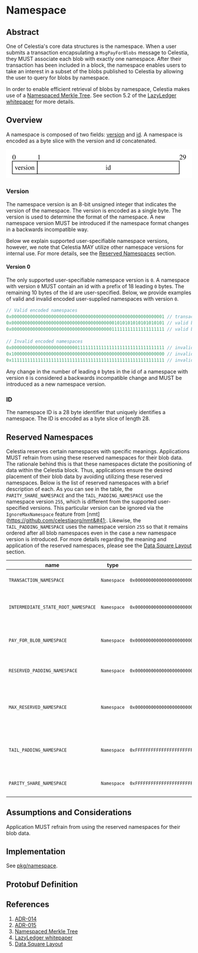 # Namespace

<!-- toc -->

## Abstract

One of Celestia's core data structures is the namespace. 
When a user submits a transaction encapsulating a `MsgPayForBlobs` message to Celestia, they MUST associate each blob with exactly one namespace. 
After their transaction has been included in a block, the namespace enables users to take an interest in a subset of the blobs published to Celestia by allowing the user to query for blobs by namespace.

In order to enable efficient retrieval of blobs by namespace, Celestia makes use of a [Namespaced Merkle Tree](https://github.com/celestiaorg/nmt). 
See section 5.2 of the [LazyLedger whitepaper](https://arxiv.org/pdf/1905.09274.pdf) for more details.

## Overview

A namespace is composed of two fields: [version](#version) and [id](#id). 
A namespace is encoded as a byte slice with the version and id concatenated. 

![namespace](./figures/namespace.svg)

### Version

The namespace version is an 8-bit unsigned integer that indicates the version of the namespace.
The version is encoded as a single byte.
The version is used to determine the format of the namespace.
A new namespace version MUST be introduced if the namespace format changes in a backwards incompatible way.


Below we explain supported user-specifiable namespace versions, however, we note that Celestia MAY utilize other namespace versions for internal use.
For more details, see the [Reserved Namespaces](#reserved-namespaces) section.

#### Version 0
The only supported user-specifiable namespace version is `0`.
A namespace with version `0` MUST contain an id with a prefix of 18 leading `0` bytes. 
The remaining 10 bytes of the id are user-specified.
Below, we provide examples of valid and invalid encoded user-supplied namespaces with version `0`.

```go
// Valid encoded namespaces
0x0000000000000000000000000000000000000000000000000000000001 // transaction namespace [?] is this user-specified? I mean, when sending a transaction, does a user need to associate this namespace before submission of the tx to a validator? or is this namespace added later during the data square construction?
0x0000000000000000000000000000000000000001010101010101010101 // valid blob namespace
0x0000000000000000000000000000000000000011111111111111111111 // valid blob namespace

// Invalid encoded namespaces
0x0000000000000000000000000111111111111111111111111111111111 // invalid because it does not have 18 leading 0 bytes
0x1000000000000000000000000000000000000000000000000000000000 // invalid because it does not have version 0
0x1111111111111111111111111111111111111111111111111111111111 // invalid because it does not have version 0
```
Any change in the number of leading `0` bytes in the id of a namespace with version `0` is considered a backwards incompatible change and MUST be introduced as a new namespace version.

### ID

The namespace ID is a 28 byte identifier that uniquely identifies a namespace. 
The ID is encoded as a byte slice of length 28.

## Reserved Namespaces
Celestia reserves certain namespaces with specific meanings. 
Applications MUST refrain from using these reserved namespaces for their blob data. 
The rationale behind this is that these namespaces dictate the positioning of data within the Celestia block. 
Thus, applications ensure the desired placement of their blob data by avoiding utilizing these reserved namespaces.
Below is the list of reserved namespaces with a brief description of each.
As you can see in the table, the `PARITY_SHARE_NAMESPACE` and the `TAIL_PADDING_NAMESPACE` use the namespace version `255`, which is different from the supported user-specified versions. 
This particular version can be ignored via the `IgnoreMaxNamespace` feature from [nmt]&#40;https://github.com/celestiaorg/nmt&#41;. 
Likewise, the `TAIL_PADDING_NAMESPACE` uses the namespace version `255` so that it remains ordered after all blob namespaces even in the case a new namespace version is introduced.
For more details regarding the meaning and application of the reserved namespaces, please see the [Data Square Layout](./data-square-layout.md) section.

| name                                | type        | value                                                          | description                                                                                          |
|-------------------------------------|-------------|----------------------------------------------------------------|------------------------------------------------------------------------------------------------------|
| `TRANSACTION_NAMESPACE`             | `Namespace` | `0x0000000000000000000000000000000000000000000000000000000001` | Transactions: requests that modify the state.                                                        |
| `INTERMEDIATE_STATE_ROOT_NAMESPACE` | `Namespace` | `0x0000000000000000000000000000000000000000000000000000000002` | Intermediate state roots, committed after every transaction.                                         |
| `PAY_FOR_BLOB_NAMESPACE`            | `Namespace` | `0x0000000000000000000000000000000000000000000000000000000004` | Namespace reserved for transactions that contain a PayForBlob.                                       |
| `RESERVED_PADDING_NAMESPACE`        | `Namespace` | `0x00000000000000000000000000000000000000000000000000000000FF` | Padding after all reserved namespaces but before blobs.                                              |
| `MAX_RESERVED_NAMESPACE`            | `Namespace` | `0x00000000000000000000000000000000000000000000000000000000FF` | Max reserved namespace is lexicographically the largest namespace that is reserved for protocol use. |
| `TAIL_PADDING_NAMESPACE`            | `Namespace` | `0xFFFFFFFFFFFFFFFFFFFFFFFFFFFFFFFFFFFFFFFFFFFFFFFFFFFFFFFFFE` | Tail padding for blobs: padding after all blobs to fill up the original data square.                 |
| `PARITY_SHARE_NAMESPACE`            | `Namespace` | `0xFFFFFFFFFFFFFFFFFFFFFFFFFFFFFFFFFFFFFFFFFFFFFFFFFFFFFFFFFF` | Parity shares: extended shares in the available data matrix.                                         |

## Assumptions and Considerations

Application MUST refrain from using the reserved namespaces for their blob data.

## Implementation

See [pkg/namespace](../../../pkg/namespace).


## Protobuf Definition

[//]: # (TODO: Add protobuf definition for namespace if any)
## References

1. [ADR-014](../../../docs/architecture/adr-014-versioned-namespaces.md)
1. [ADR-015](../../../docs/architecture/adr-015-namespace-id-size.md)
1. [Namespaced Merkle Tree](https://github.com/celestiaorg/nmt)
1. [LazyLedger whitepaper](https://arxiv.org/pdf/1905.09274.pdf)
1. [Data Square Layout](./data-square-layout.md) 
